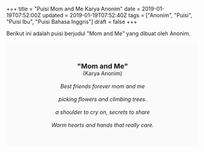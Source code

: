 +++
title = "Puisi Mom and Me Karya Anonim"
date = 2019-01-19T07:52:00Z
updated = 2019-01-19T07:52:40Z
tags = ["Anonim", "Puisi", "Puisi Ibu", "Puisi Bahasa Inggris"]
draft = false
+++

<div dir="ltr" style="text-align: left;" trbidi="on"><div style="text-align: justify;">Berikut ini adalah puisi berjudul "Mom and Me" yang dibuat oleh Anonim.</div><br /><div style="background: #FAFAFA; font-size: 14px; height: auto; margin: 0 auto; padding: 50px; text-align: center; width: auto;"><span style="font-size: 18px;"><b>"Mom and Me"</b></span><br />(Karya Anonim)<br /><br /><i>Best friends forever mom and me<br /><br />picking flowers and climbing trees.<br /><br />a shoulder to cry on, secrets to share<br /><br />Warm hearts and hands that really care.</i> </div></div>
